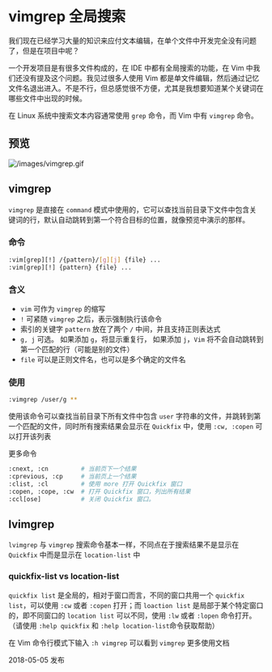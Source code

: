 # vimgrep 全局搜索

我们现在已经学习大量的知识来应付文本编辑，在单个文件中开发完全没有问题了，但是在项目中呢？

一个开发项目是有很多文件构成的，在 IDE 中都有全局搜索的功能，在 Vim 中我们还没有提及这个问题。我见过很多人使用 Vim 都是单文件编辑，然后通过记忆文件名退出进入。不是不行，但总感觉很不方便，尤其是我想要知道某个关键词在哪些文件中出现的时候。

在 Linux 系统中搜索文本内容通常使用 `grep` 命令，而 Vim 中有 `vimgrep` 命令。

## 预览

![/images/vimgrep.gif](https://wxnacy.com/images/vimgrep.gif)

## vimgrep

`vimgrep` 是直接在 `command` 模式中使用的，它可以查找当前目录下文件中包含关键词的行，默认自动跳转到第一个符合目标的位置，就像预览中演示的那样。

### 命令

```bash
:vim[grep][!] /{pattern}/[g][j] {file} ...
:vim[grep][!] {pattern} {file} ...
```

### 含义

- `vim` 可作为 `vimgrep` 的缩写
- `!` 可紧随 `vimgrep` 之后，表示强制执行该命令
- 索引的关键字 `pattern` 放在了两个 `/` 中间，并且支持正则表达式
- `g, j` 可选。 如果添加 `g`，将显示重复行， 如果添加 `j`，`Vim` 将不会自动跳转到第一个匹配的行（可能是别的文件）
- `file` 可以是正则文件名，也可以是多个确定的文件名

### 使用

```bash
:vimgrep /user/g **
```

使用该命令可以查找当前目录下所有文件中包含 `user` 字符串的文件，并跳转到第一个匹配的文件，同时所有搜索结果会显示在 `Quickfix` 中，使用 `:cw, :copen` 可以打开该列表

更多命令

```bash
:cnext, :cn         # 当前页下一个结果
:cprevious, :cp     # 当前页上一个结果
:clist, :cl         # 使用 more 打开 Quickfix 窗口
:copen, :cope, :cw  # 打开 Quickfix 窗口，列出所有结果
:ccl[ose]           # 关闭 Quickfix 窗口。
```

## lvimgrep

`lvimgrep` 与 `vimgrep` 搜索命令基本一样，不同点在于搜索结果不是显示在 `Quickfix` 中而是显示在 `location-list` 中

### quickfix-list vs location-list

`quickfix list` 是全局的，相对于窗口而言，不同的窗口共用一个 `quickfix list`，可以使用 `:cw` 或者 `:copen` 打开；而 `loaction list` 是局部于某个特定窗口的，即不同窗口的 `location list` 可以不同，使用 `:lw` 或者 `:lopen` 命令打开。（请使用 `:help quickfix` 和 `:help location-list`命令获取帮助）

在 Vim 命令行模式下输入 `:h vimgrep` 可以看到 `vimgrep` 更多使用文档

2018-05-05 发布
